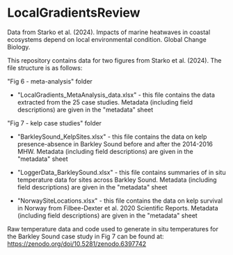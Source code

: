 # LocalGradientsReview
Data from Starko et al. (2024). Impacts of marine heatwaves in coastal ecosystems depend on local environmental condition. Global Change Biology.

This repository contains data for two figures from Starko et al. (2024). The file structure is as follows:

"Fig 6 - meta-analysis" folder
  - "LocalGradients_MetaAnalysis_data.xlsx" - this file contains the data extracted from the 25 case studies. Metadata (including field descriptions) are given in the "metadata" sheet

"Fig 7 - kelp case studies" folder
  - "BarkleySound_KelpSites.xlsx" - this file contains the data on kelp presence-absence in Barkley Sound before and after the 2014-2016 MHW. Metadata (including field descriptions) are given in the "metadata" sheet
    
  - "LoggerData_BarkleySound.xlsx" - this file contains summaries of in situ temperature data for sites across Barkley Sound. Metadata (including field descriptions) are given in the "metadata" sheet
    
  - "NorwaySiteLocations.xlsx" - this file contains the data on kelp survival in Norway from Filbee-Dexter et al. 2020 Scientific Reports. Metadata (including field descriptions) are given in the "metadata" sheet

Raw temperature data and code used to generate in situ temperatures for the Barkley Sound case study in Fig 7 can be found at:
https://zenodo.org/doi/10.5281/zenodo.6397742

